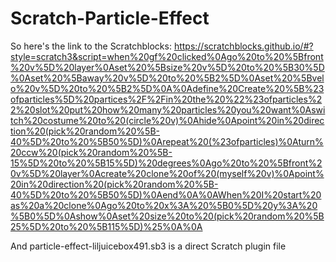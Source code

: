 # Scratch-Particle-Effect
So here's the link to the Scratchblocks:
https://scratchblocks.github.io/#?style=scratch3&script=when%20gf%20clicked%0Ago%20to%20%5Bfront%20v%5D%20layer%0Aset%20%5Bsize%20v%5D%20to%20%5B30%5D%0Aset%20%5Baway%20v%5D%20to%20%5B2%5D%0Aset%20%5Bvelo%20v%5D%20to%20%5B2%5D%0A%0Adefine%20Create%20%5B%23ofparticles%5D%20partices%2F%2Fin%20the%20%22%23ofparticles%22%20slot%20put%20how%20many%20particles%20you%20want%0Aswitch%20costume%20to%20(circle%20v)%0Ahide%0Apoint%20in%20direction%20(pick%20random%20%5B-40%5D%20to%20%5B50%5D)%0Arepeat%20(%23ofparticles)%0Aturn%20ccw%20(pick%20random%20%5B-15%5D%20to%20%5B15%5D)%20degrees%0Ago%20to%20%5Bfront%20v%5D%20layer%0Acreate%20clone%20of%20(myself%20v)%0Apoint%20in%20direction%20(pick%20random%20%5B-40%5D%20to%20%5B50%5D)%0Aend%0A%0AWhen%20I%20start%20as%20a%20clone%0Ago%20to%20x%3A%20%5B0%5D%20y%3A%20%5B0%5D%0Ashow%0Aset%20size%20to%20(pick%20random%20%5B25%5D%20to%20%5B115%5D)%25%0A%0A

And particle-effect-liljuicebox491.sb3 is a direct Scratch plugin file
